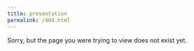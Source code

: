 ```yaml
---
title: presentation
permalink: /404.html
---
```


Sorry, but the page you were trying to view does not exist yet.